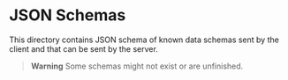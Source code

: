 # JSON Schemas

This directory contains JSON schema of known data schemas sent by the
client and that can be sent by the server.

> **Warning**
> Some schemas might not exist or are unfinished.
